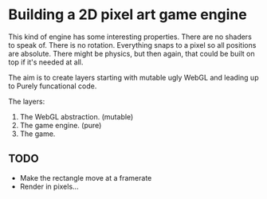 # Building a 2D pixel art game engine
This kind of engine has some interesting properties.
There are no shaders to speak of.
There is no rotation.
Everything snaps to a pixel so all positions are absolute.
There might be physics, but then again, that could be built on top if it's needed at all.

The aim is to create layers starting with mutable ugly WebGL and leading up to Purely funcational code.

The layers:
1. The WebGL abstraction. (mutable)
2. The game engine. (pure)
3. The game.

## TODO
- Make the rectangle move at a framerate
- Render in pixels...
